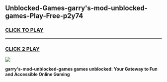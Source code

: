 
## Unblocked-Games-garry's-mod-unblocked-games-Play-Free-p2y74
<h3>
<a href="https://premium76.site?title=garry's-mod-unblocked-games&ref=10A">CLICK TO PLAY</a></h3>
<hr>

<h3>
<a href="https://premium76.site?title=garry's-mod-unblocked-games&ref=10A">CLICK 2 PLAY</a>
  
</h3>

<a href="https://premium76.site?title=garry's-mod-unblocked-games&ref=10A"><img src="https://clearcache.store/games.png"></a>


**garry's-mod-unblocked-games games unblocked: Your Gateway to Fun and Accessible Online Gaming**
